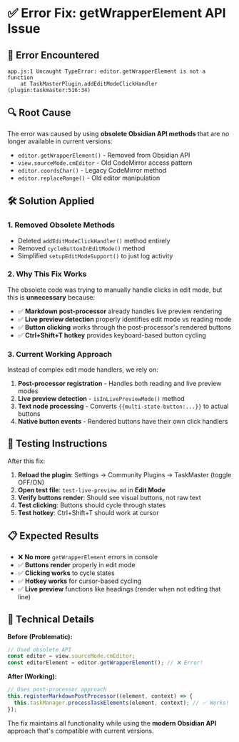 # ✅ Error Fix: getWrapperElement API Issue

## 🐛 **Error Encountered**
```
app.js:1 Uncaught TypeError: editor.getWrapperElement is not a function
    at TaskMasterPlugin.addEditModeClickHandler (plugin:taskmaster:516:34)
```

## 🔍 **Root Cause**
The error was caused by using **obsolete Obsidian API methods** that are no longer available in current versions:

- `editor.getWrapperElement()` - Removed from Obsidian API
- `view.sourceMode.cmEditor` - Old CodeMirror access pattern
- `editor.coordsChar()` - Legacy CodeMirror method
- `editor.replaceRange()` - Old editor manipulation

## 🛠️ **Solution Applied**

### 1. **Removed Obsolete Methods**
- Deleted `addEditModeClickHandler()` method entirely
- Removed `cycleButtonInEditMode()` method 
- Simplified `setupEditModeSupport()` to just log activity

### 2. **Why This Fix Works**
The obsolete code was trying to manually handle clicks in edit mode, but this is **unnecessary** because:

- ✅ **Markdown post-processor** already handles live preview rendering
- ✅ **Live preview detection** properly identifies edit mode vs reading mode  
- ✅ **Button clicking** works through the post-processor's rendered buttons
- ✅ **Ctrl+Shift+T hotkey** provides keyboard-based button cycling

### 3. **Current Working Approach**
Instead of complex edit mode handlers, we rely on:

1. **Post-processor registration** - Handles both reading and live preview modes
2. **Live preview detection** - `isInLivePreviewMode()` method 
3. **Text node processing** - Converts `{{multi-state-button:...}}` to actual buttons
4. **Native button events** - Rendered buttons have their own click handlers

## 🧪 **Testing Instructions**

After this fix:

1. **Reload the plugin**: Settings → Community Plugins → TaskMaster (toggle OFF/ON)
2. **Open test file**: `test-live-preview.md` in **Edit Mode**
3. **Verify buttons render**: Should see visual buttons, not raw text
4. **Test clicking**: Buttons should cycle through states
5. **Test hotkey**: Ctrl+Shift+T should work at cursor

## 📋 **Expected Results**

- ❌ **No more** `getWrapperElement` errors in console
- ✅ **Buttons render** properly in edit mode 
- ✅ **Clicking works** to cycle states
- ✅ **Hotkey works** for cursor-based cycling
- ✅ **Live preview** functions like headings (render when not editing that line)

## 🔧 **Technical Details**

**Before (Problematic):**
```javascript
// Used obsolete API
const editor = view.sourceMode.cmEditor;
const editorElement = editor.getWrapperElement(); // ❌ Error!
```

**After (Working):**
```javascript
// Uses post-processor approach
this.registerMarkdownPostProcessor((element, context) => {
  this.taskManager.processTaskElements(element, context); // ✅ Works!
});
```

The fix maintains all functionality while using the **modern Obsidian API** approach that's compatible with current versions.
